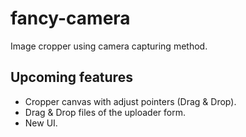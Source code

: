 # fancy-camera
Image cropper using camera capturing method.

## Upcoming features

* Cropper canvas with adjust pointers (Drag & Drop).
* Drag & Drop files of the uploader form.
* New UI.
